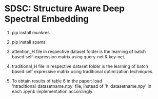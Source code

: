 # SDSC: Structure Aware Deep Spectral Embedding


1. pip  install munkres
2. pip install spams

3. attention_H file in respective dataset folder is the learning of batch based self-expression matrix using query-net & key-net. 
4. traditional_H file in respective dataset folder is the learning of batch based self expressive matrix using traditional optimization techniques. 
5. To obtain results of table 6 in the paper:
    load 'htraditional_datasetname.npy' file, instead of 'h_datasetname.npy' in each .ipynb implementation accordingly. 
